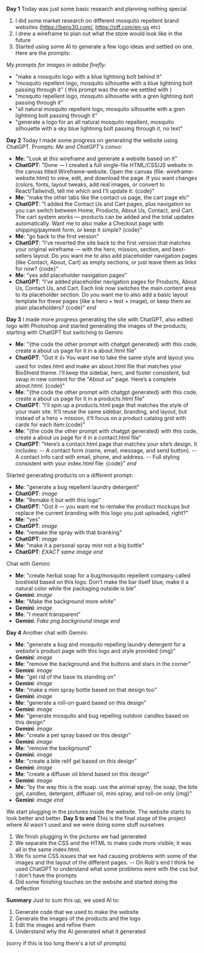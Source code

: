 **Day 1**
Today was just some basic research and planning nothing special.
1. I did some market research on different mosquito repellent brand websites (https://bens30.com/, https://off.com/en-us etc)
2. I drew a wireframe to plan out what the store would look like in the future
3. Started using some AI to generate a few logo ideas and settled on one. Here are the prompts: 

_My prompts for images in adobe firefly_: 
- "make a mosquito logo with a blue lightning bolt behind it"
-  "mosquito repellent logo, mosquito silhouette with a blue lightning bolt passing through it" ( this prompt was the one we settled with )
- "mosquito repellent logo, mosquito silhouette with a gren lightning bolt passing through it"
- "all natural mosquito repellent logo, mosquito silhouette with a gren lightning bolt passing through it"
- "generate a logo for an all natural mosquito repellent, mosquito silhouette with a sky blue lightning bolt passing through it, no text"

**Day 2**
Today I made some progress on generating the website using ChatGPT. Prompts:
_Me and ChatGPT's convo_:
- **Me**: "Look at this wireframe and generate a website based on it"
- **ChatGPT**: "Done — I created a full single-file HTML/CSS/JS website in the canvas titled Wireframe-website. Open the canvas (file: wireframe-website.html) to view, edit, and download the page. If you want changes (colors, fonts, layout tweaks, add real images, or convert to React/Tailwind), tell me which and I'll update it: {code}"
- **Me**: "make the other tabs like the contact us page, the cart page etc"
- **ChatGPT**: "I added the Contact Us and Cart pages, plus navigation so you can switch between Home, Products, About Us, Contact, and Cart. The cart system works — products can be added and the total updates automatically. Want me to also make a Checkout page with shipping/payment form, or keep it simple? {code}"
- **Me**: "go back to the first version"
- **ChatGPT**: "I’ve reverted the site back to the first version that matches your original wireframe — with the hero, mission, section, and best-sellers layout. Do you want me to also add placeholder navigation pages (like Contact, About, Cart) as empty sections, or just leave them as links for now? {code}"
- **Me**: "yes add placeholder navigation pages"
- **ChatGPT**: "I’ve added placeholder navigation pages for Products, About Us, Contact Us, and Cart. Each link now switches the main content area to its placeholder section. Do you want me to also add a basic layout template for these pages (like a hero + text + image), or keep them as plain placeholders? {code}"
*end*

**Day 3**
I made more progress generating the site with ChatGPT, also edited logo with Photoshop and started generating the images of the products; starting with ChatGPT but switching to Gemini:
- **Me**: "{the code the other prompt with chatgpt generated} with this code, create a about us page for it in a about.html file"
- **ChatGPT**: "Got it 👍 You want me to take the same style and layout you used for index.html and make an about.html file that matches your BioShield theme. I’ll keep the sidebar, hero, and footer consistent, but swap in new content for the "About us" page. Here’s a complete about.html: {code}"
-  **Me**: "{the code the other prompt with chatgpt generated} with this code, create a about us page for it in a products.html file"
-  **ChatGPT**: "I’ll spin up a products.html page that matches the style of your main site. It’ll reuse the same sidebar, branding, and layout, but instead of a hero + mission, it’ll focus on a product catalog grid with cards for each item:{code}"
- **Me**: "{the code the other prompt with chatgpt generated} with this code, create a about us page for it in a contact.html file"
- **ChatGPT**: "Here’s a contact.html page that matches your site’s design. It includes:
-- A contact form (name, email, message, and send button).
-- A contact info card with email, phone, and address.
-- Full styling consistent with your index.html file: {code}"
*end*

Started generating products on a different prompt:
- **Me**: "generate a bug repellent laundry detergent"
- **ChatGPT**: *image*
- **Me**: "Remake it but with this logo"
- **ChatGPT**: "Got it — you want me to remake the product mockups but replace the current branding with this logo you just uploaded, right?"
- **Me**: "yes"
- **ChatGPT**: *image*
- **Me**: "remake the spray with that branking"
- **ChatGPT**: *image*
- **Me**: "make it a personal spray mist not a big bottle"
-  **ChatGPT**: *EXACT same image*
*end*

Chat with Gemini:
- **Me**: "create herbal soap for a bug/mosquito repellent company called bioshield based on this logo. Don't make the bar itself blue, make it a natural color while the packaging outside is ble"
-  **Gemini**: *image*
- **Me**: "Make the background more white"
-  **Gemini**: *image*
-  **Me**: "I meant transparent"
-  **Gemini**: *Fake png background image*
*end*

**Day 4** 
Another chat with Gemini:
- **Me**: "generate a bug and mosquito repelling laundry detergent for a website's product page with this logo and style provided {img}"
-  **Gemini**: *image*
-  **Me**: "remove the background and the buttons and stars in the corner"
-  **Gemini**: *image*
-  **Me**: "get rid of the base its standing on"
-  **Gemini**: *image*
-  **Me**: "make a mini spray bottle based on that design too"
-  **Gemini**: *image*
-  **Me**: "generate a roll-on guard based on this design"
-  **Gemini**: *image*
-  **Me**: "generate mosquito and bug repelling outdoor candles based on this design"
-  **Gemini**: *image* 
-  **Me**: "create a pet spray based on this design"
-  **Gemini**: *image*
- **Me**: "remove the background"
-  **Gemini**: *image*
-  **Me**: "create a bite relif gel based on this design"
-  **Gemini**: *image*
- **Me**: "create a diffuser oil blend based on this design"
-  **Gemini**: *image*
-  **Me**: "by the way this is the soap. use the animal spray, the soap, the bite gel, candles, detergent, diffuser oil, mini spray, and roll-on only {img}"
-  **Gemini**: *image*
*end*

We start plugging in the pictures inside the website. The website starts to look better and better.
**Day 5 to end**
This is the final stage of the project where AI wasn't used and we were doing some stuff ourselves
1. We finish plugging in the pictures we had generated
2. We separate the CSS and the HTML to make code more visible; it was all in the same index.html.
3. We fix some CSS issues that we had causing problems with some of the images and the layout of the different pages.
--  On Rob's end I think he used ChatGPT to understand what some problems were with the css but I don't have the prompts
4. Did some finishing touches on the website and started doing the reflection

**Summary**
Just to sum this up, we used AI to: 
1. Generate code that we used to make the website
2. Generate the images of the products and the logo
3. Edit the images and refine them
4. Understand why the AI generated what it generated

(sorry if this is too long there's a lot of prompts)









